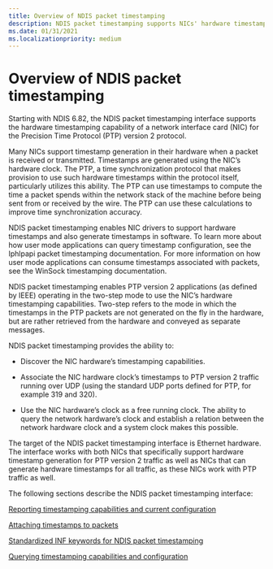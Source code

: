 ```yaml
---
title: Overview of NDIS packet timestamping
description: NDIS packet timestamping supports NICs' hardware timestamping capabilities
ms.date: 01/31/2021
ms.localizationpriority: medium
---
```


# Overview of NDIS packet timestamping

Starting with NDIS 6.82, the NDIS packet timestamping interface supports the hardware timestamping capability of a network interface card (NIC) for the Precision Time Protocol (PTP) version 2 protocol. 

Many NICs support timestamp generation in their hardware when a packet is received or transmitted. Timestamps are generated using the NIC’s hardware clock.  The PTP, a time synchronization protocol that makes provision to use such hardware timestamps within the protocol itself, particularly utilizes this ability. The PTP can use timestamps to compute the time a packet spends within the network stack of the machine before being sent from or received by the wire. The PTP can use these calculations to improve time synchronization accuracy.

NDIS packet timestamping enables NIC drivers to support hardware timestamps and also generate timestamps in software. To learn more about how user mode applications can query timestamp configuration, see the Iphlpapi packet timestamping documentation. For more information on how user mode applications can consume timestamps associated with packets, see the WinSock timestamping documentation. 

NDIS packet timestamping enables PTP version 2 applications (as defined by IEEE) operating in the two-step mode to use the NIC’s hardware timestamping capabilities. Two-step refers to the mode in which the timestamps in the PTP packets are not generated on the fly in the hardware, but are rather retrieved from the hardware and conveyed as separate messages.  

NDIS packet timestamping provides the ability to:

* Discover the NIC hardware’s timestamping capabilities.

* Associate the NIC hardware clock’s timestamps to PTP version 2 traffic running over UDP (using the standard UDP ports defined for PTP, for example 319 and 320).

* Use the NIC hardware’s clock as a free running clock. The ability to query the network hardware’s clock and establish a relation between the network hardware clock and a system clock makes this possible.

The target of the NDIS packet timestamping interface is Ethernet hardware. The interface works with both NICs that specifically support hardware timestamp generation for PTP version 2 traffic as well as NICs that can generate hardware timestamps for all traffic, as these NICs work with PTP traffic as well.

The following sections describe the NDIS packet timestamping interface:

[Reporting timestamping capabilities and current configuration](reporting-timestamping-capabilities.md)

[Attaching timestamps to packets](attaching-timestamps-to-packets.md)

[Standardized INF keywords for NDIS packet timestamping](standardized-inf-keywords-for-ndis-packet-timestamping.md)

[Querying timestamping capabilities and configuration](querying-timestamping-capabilities-and-configuration.md)

